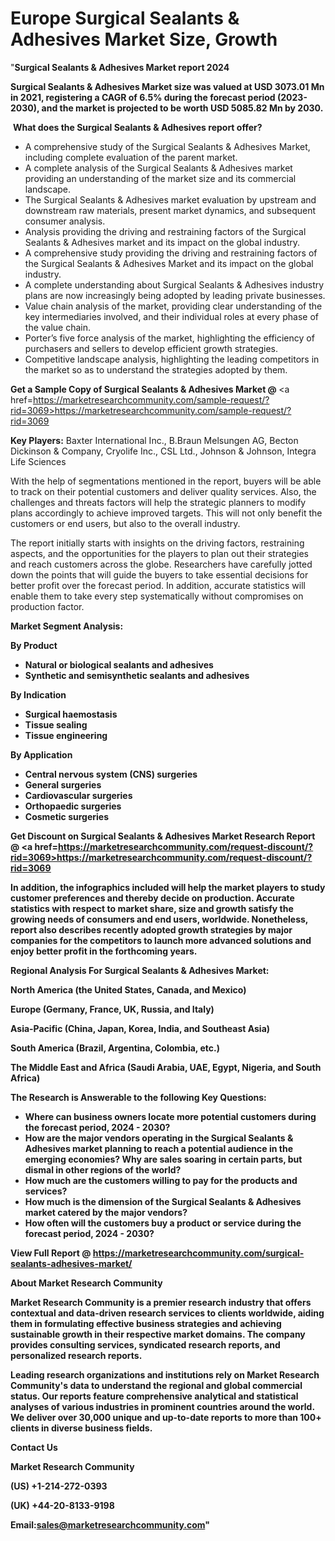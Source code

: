 # Europe Surgical Sealants & Adhesives Market Size, Growth
"<strong>Surgical Sealants & Adhesives Market report 2024</strong>

<strong>Surgical Sealants & Adhesives Market size was valued at USD 3073.01 Mn in 2021, registering a CAGR of 6.5% during the forecast period (2023-2030), and the market is projected to be worth USD 5085.82 Mn by 2030.</strong>

 <strong><b>What does the Surgical Sealants & Adhesives report offer?</b></strong>
<ul>
  <li>A comprehensive study of the Surgical Sealants & Adhesives Market, including complete evaluation of the parent market.</li>
  <li>A complete analysis of the Surgical Sealants & Adhesives market providing an understanding of the market size and its commercial landscape.</li>
  <li>The Surgical Sealants & Adhesives market evaluation by upstream and downstream raw materials, present market dynamics, and subsequent consumer analysis.</li>
  <li>Analysis providing the driving and restraining factors of the Surgical Sealants & Adhesives market and its impact on the global industry.</li>
  <li>A comprehensive study providing the driving and restraining factors of the Surgical Sealants & Adhesives Market and its impact on the global industry.</li>
  <li>A complete understanding about Surgical Sealants & Adhesives industry plans are now increasingly being adopted by leading private businesses.</li>
  <li>Value chain analysis of the market, providing clear understanding of the key intermediaries involved, and their individual roles at every phase of the value chain.</li>
  <li>Porter’s five force analysis of the market, highlighting the efficiency of purchasers and sellers to develop efficient growth strategies.</li>
  <li>Competitive landscape analysis, highlighting the leading competitors in the market so as to understand the strategies adopted by them.</li>
</ul>

<strong>Get a Sample Copy of Surgical Sealants & Adhesives Market @ </strong><a href=https://marketresearchcommunity.com/sample-request/?rid=3069><u>https://marketresearchcommunity.com/sample-request/?rid=3069</u></a>

<strong>Key Players:</strong> 
Baxter International Inc., B.Braun Melsungen AG, Becton Dickinson &amp; Company, Cryolife Inc., CSL Ltd., Johnson &amp; Johnson, Integra Life Sciences

With the help of segmentations mentioned in the report, buyers will be able to track on their potential customers and deliver quality services. Also, the challenges and threats factors will help the strategic planners to modify plans accordingly to achieve improved targets. This will not only benefit the customers or end users, but also to the overall industry.

The report initially starts with insights on the driving factors, restraining aspects, and the opportunities for the players to plan out their strategies and reach customers across the globe. Researchers have carefully jotted down the points that will guide the buyers to take essential decisions for better profit over the forecast period. In addition, accurate statistics will enable them to take every step systematically without compromises on production factor.

<strong>Market Segment Analysis:</strong>


<strong><strong>By Product</strong></h4>
<ul>
 	<li>Natural or biological sealants and adhesives</li>
 	<li>Synthetic and semisynthetic sealants and adhesives</li>
</ul>
<strong><strong>By Indication</strong></h4>
<ul>
 	<li>Surgical haemostasis</li>
 	<li>Tissue sealing</li>
 	<li>Tissue engineering</li>
</ul>
<strong><strong>By Application</strong></h4>
<ul>
 	<li>Central nervous system (CNS) surgeries</li>
 	<li>General surgeries</li>
 	<li>Cardiovascular surgeries</li>
 	<li>Orthopaedic surgeries</li>
 	<li>Cosmetic surgeries</li>
</ul>

<strong>Get Discount on Surgical Sealants & Adhesives Market Research Report @ </b></strong><a href=https://marketresearchcommunity.com/request-discount/?rid=3069><u>https://marketresearchcommunity.com/request-discount/?rid=3069</u></a>

In addition, the infographics included will help the market players to study customer preferences and thereby decide on production. Accurate statistics with respect to market share, size and growth satisfy the growing needs of consumers and end users, worldwide. Nonetheless, report also describes recently adopted growth strategies by major companies for the competitors to launch more advanced solutions and enjoy better profit in the forthcoming years.

<strong>Regional Analysis For Surgical Sealants & Adhesives Market:</strong>

<strong>North America</strong> (the United States, Canada, and Mexico)

<strong>Europe</strong> (Germany, France, UK, Russia, and Italy)

<strong>Asia-Pacific</strong> (China, Japan, Korea, India, and Southeast Asia)

<strong>South America</strong> (Brazil, Argentina, Colombia, etc.)

<strong>The Middle East and Africa</strong> (Saudi Arabia, UAE, Egypt, Nigeria, and South Africa)

<strong>The Research is Answerable to the following Key Questions:</strong>
<ul>
 	<li>Where can business owners locate more potential customers during the forecast period, 2024 - 2030?</li>
 	<li>How are the major vendors operating in the Surgical Sealants & Adhesives market planning to reach a potential audience in the emerging economies? Why are sales soaring in certain parts, but dismal in other regions of the world?</li>
 	<li>How much are the customers willing to pay for the products and services?</li>
 	<li>How much is the dimension of the Surgical Sealants & Adhesives market catered by the major vendors?</li>
 	<li>How often will the customers buy a product or service during the forecast period, 2024 - 2030?</li>
</ul>

<strong>View Full Report @</strong> <a href=https://marketresearchcommunity.com/surgical-sealants-adhesives-market/>https://marketresearchcommunity.com/surgical-sealants-adhesives-market/</a>

<strong>About Market Research Community</strong>

Market Research Community is a premier research industry that offers contextual and data-driven research services to clients worldwide, aiding them in formulating effective business strategies and achieving sustainable growth in their respective market domains. The company provides consulting services, syndicated research reports, and personalized research reports.

Leading research organizations and institutions rely on Market Research Community's data to understand the regional and global commercial status. Our reports feature comprehensive analytical and statistical analyses of various industries in prominent countries around the world. We deliver over 30,000 unique and up-to-date reports to more than 100+ clients in diverse business fields.

<strong>Contact Us</strong>

<strong>Market Research Community</strong>

(US) +1-214-272-0393

(UK) +44-20-8133-9198

<strong>Email:</strong>sales@marketresearchcommunity.com"
